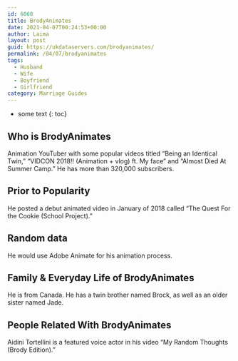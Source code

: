 ```yaml
---
id: 6060
title: BrodyAnimates
date: 2021-04-07T00:24:53+00:00
author: Laima
layout: post
guid: https://ukdataservers.com/brodyanimates/
permalink: /04/07/brodyanimates
tags:
  - Husband
  - Wife
  - Boyfriend
  - Girlfriend
category: Marriage Guides
---
```


* some text
{: toc}


## Who is BrodyAnimates
                  
                  
                  
Animation YouTuber with some popular videos titled &#8220;Being an Identical Twin,&#8221; &#8220;VIDCON 2018!! (Animation + vlog) ft. My face&#8221; and &#8220;Almost Died At Summer Camp.&#8221; He has more than 320,000 subscribers. 
                  
              
            
              
            
                
                
                
## Prior to Popularity
                  
                  
                  
He posted a debut animated video in January of 2018 called &#8220;The Quest For the Cookie (School Project).&#8221;
                  
              
            
              
            
                
                
                
## Random data
                  
                  
                  
He would use Adobe Animate for his animation process.
                  
              
            
              
            
                
                
                
## Family & Everyday Life of BrodyAnimates
                  
                  
                  
He is from Canada. He has a twin brother named Brock, as well as an older sister named Jade.
                  
              
            
              
            
                
                
                
## People Related With BrodyAnimates
                  
                  
                  
Aidini Tortellini is a featured voice actor in his video &#8220;My Random Thoughts (Brody Edition).&#8221;
                  
              
            
              
            
                
              
            
              
              
            
            
              
            
          
          
          